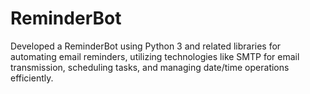 # ReminderBot
Developed a ReminderBot using Python 3 and related libraries for  automating email reminders, utilizing technologies like SMTP for email transmission,  scheduling tasks, and managing date/time operations efficiently.
